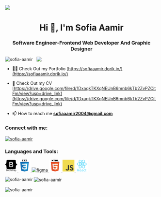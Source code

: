 <img src="https://repository-images.githubusercontent.com/588181932/e36ec678-7984-4cdd-8e4c-a3932772ff8e"/>
<h1 align="center">Hi 👋, I'm Sofia Aamir</h1>
<h3 align="center">Software Engineer-Frontend Web Developer And Graphic Designer</h3>
<img width="400" align="right" src="https://miro.medium.com/v2/resize:fit:1358/0*PXf5ge7QCN9Ga_CL.gif"/>

<p align="left"> <img src="https://komarev.com/ghpvc/?username=sofia-aamir&label=Profile%20views&color=0e75b6&style=flat" alt="sofia-aamir" /> </p>

- 👨‍💻 Check Out my Portfolio [https://sofiaaamir.dorik.io/](https://sofiaaamir.dorik.io/)

- 📝 Check Out my CV [https://drive.google.com/file/d/1DxaqkTKXqNEUnB6mnb6kTb2ZvPZCitFm/view?usp=drive_link](https://drive.google.com/file/d/1DxaqkTKXqNEUnB6mnb6kTb2ZvPZCitFm/view?usp=drive_link)

- 📫 How to reach me **sofiaaamir2004@gmail.com**

<h3 align="left">Connect with me:</h3>
<p align="left">
<a href="https://www.linkedin.com/in/sofia-aamir-50b876299/" target="blank"><img align="center" src="https://raw.githubusercontent.com/rahuldkjain/github-profile-readme-generator/master/src/images/icons/Social/linked-in-alt.svg" alt="sofia-aamir" height="30" width="40" /></a>
</p>

<h3 align="left">Languages and Tools:</h3>
<p align="left"> <a href="https://getbootstrap.com" target="_blank" rel="noreferrer"> <img src="https://raw.githubusercontent.com/devicons/devicon/master/icons/bootstrap/bootstrap-plain-wordmark.svg" alt="bootstrap" width="40" height="40"/> </a> <a href="https://www.w3schools.com/css/" target="_blank" rel="noreferrer"> <img src="https://raw.githubusercontent.com/devicons/devicon/master/icons/css3/css3-original-wordmark.svg" alt="css3" width="40" height="40"/> </a> <a href="https://www.figma.com/" target="_blank" rel="noreferrer"> <img src="https://www.vectorlogo.zone/logos/figma/figma-icon.svg" alt="figma" width="40" height="40"/> </a> <a href="https://www.w3.org/html/" target="_blank" rel="noreferrer"> <img src="https://raw.githubusercontent.com/devicons/devicon/master/icons/html5/html5-original-wordmark.svg" alt="html5" width="40" height="40"/> </a> <a href="https://developer.mozilla.org/en-US/docs/Web/JavaScript" target="_blank" rel="noreferrer"> <img src="https://raw.githubusercontent.com/devicons/devicon/master/icons/javascript/javascript-original.svg" alt="javascript" width="40" height="40"/> </a> <a href="https://reactjs.org/" target="_blank" rel="noreferrer"> <img src="https://raw.githubusercontent.com/devicons/devicon/master/icons/react/react-original-wordmark.svg" alt="react" width="40" height="40"/> </a> </p>

<p><img align="left" src="https://github-readme-stats.vercel.app/api/top-langs?username=sofia-aamir&show_icons=true&locale=en&layout=compact" alt="sofia-aamir" /></p>

<p>&nbsp;<img align="center" src="https://github-readme-stats.vercel.app/api?username=sofia-aamir&show_icons=true&locale=en" alt="sofia-aamir" /></p>

<p><img align="center" src="https://github-readme-streak-stats.herokuapp.com/?user=sofia-aamir&" alt="sofia-aamir" /></p>

